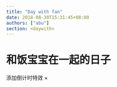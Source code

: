 ```yaml
---
title: "Day with fan"
date: 2018-08-30T15:31:45+08:00
authors: ["abu"]
section: <daywith>
---
```


# 和饭宝宝在一起的日子

添加倒计时特效 ×